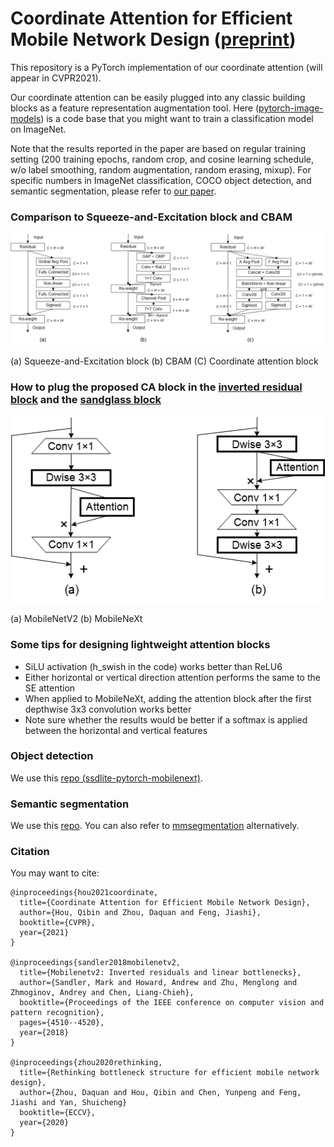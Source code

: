 # Coordinate Attention for Efficient Mobile Network Design ([preprint](https://arxiv.org/abs/2103.02907))

This repository is a PyTorch implementation of our coordinate attention (will appear in CVPR2021).

Our coordinate attention can be easily plugged into any classic building blocks as a feature representation augmentation tool. Here ([pytorch-image-models](https://github.com/rwightman/pytorch-image-models)) is a code base that you might want to train a classification model on ImageNet.

Note that the results reported in the paper are based on regular training setting (200 training epochs, random crop, and cosine learning schedule, w/o label smoothing, random augmentation, random erasing, mixup). For specific numbers in ImageNet classification, COCO object detection, and semantic segmentation, please refer to [our paper](https://arxiv.org/abs/2103.02907).


### Comparison to Squeeze-and-Excitation block and CBAM

![diagram](diagram.png)

(a) Squeeze-and-Excitation block      (b) CBAM      (C) Coordinate attention block


### How to plug the proposed CA block in the [inverted residual block](https://openaccess.thecvf.com/content_cvpr_2018/papers/Sandler_MobileNetV2_Inverted_Residuals_CVPR_2018_paper.pdf) and the [sandglass block](https://arxiv.org/pdf/2007.02269.pdf)

![wheretoplug](attpos.png)

(a) MobileNetV2 (b) MobileNeXt

### Some tips for designing lightweight attention blocks

- SiLU activation (h_swish in the code) works better than ReLU6 
- Either horizontal or vertical direction attention performs the same to the SE attention
- When applied to MobileNeXt, adding the attention block after the first depthwise 3x3 convolution works better
- Note sure whether the results would be better if a softmax is applied between the horizontal and vertical features

### Object detection

We use this [repo (ssdlite-pytorch-mobilenext)](https://github.com/Andrew-Qibin/ssdlite-pytorch-mobilenext).

### Semantic segmentation

We use this [repo](https://github.com/Andrew-Qibin/SPNet). You can also refer to [mmsegmentation](https://github.com/open-mmlab/mmsegmentation) alternatively.

### Citation

You may want to cite:

```
@inproceedings{hou2021coordinate,
  title={Coordinate Attention for Efficient Mobile Network Design},
  author={Hou, Qibin and Zhou, Daquan and Feng, Jiashi},
  booktitle={CVPR},
  year={2021}
}

@inproceedings{sandler2018mobilenetv2,
  title={Mobilenetv2: Inverted residuals and linear bottlenecks},
  author={Sandler, Mark and Howard, Andrew and Zhu, Menglong and Zhmoginov, Andrey and Chen, Liang-Chieh},
  booktitle={Proceedings of the IEEE conference on computer vision and pattern recognition},
  pages={4510--4520},
  year={2018}
}

@inproceedings{zhou2020rethinking,
  title={Rethinking bottleneck structure for efficient mobile network design},
  author={Zhou, Daquan and Hou, Qibin and Chen, Yunpeng and Feng, Jiashi and Yan, Shuicheng}
  booktitle={ECCV},
  year={2020}
}
```

